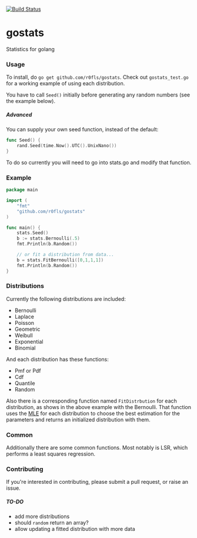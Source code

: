 [![Build Status](https://travis-ci.org/r0fls/gostats.png)](https://travis-ci.org/r0fls/gostats)
# gostats
Statistics for golang

### Usage

To install, do `go get github.com/r0fls/gostats`. Check out `gostats_test.go` for a working example of using each distribution.

You have to call `Seed()` initially before generating any random numbers (see
the example below).

##### Advanced

You can supply your own seed function, instead of the default:
```go
func Seed() {
    rand.Seed(time.Now().UTC().UnixNano())
}
```
To do so currently you will need to go into stats.go and modify that function.

### Example
```go
package main

import (
    "fmt"
    "github.com/r0fls/gostats"
)

func main() {
    stats.Seed()
    b := stats.Bernoulli(.5)
    fmt.Println(b.Random())

    // or fit a distribution from data...
    b = stats.FitBernoulli([0,1,1,1])
    fmt.Println(b.Random())
}
```
### Distributions
Currently the following distributions are included:
- Bernoulli
- Laplace
- Poisson
- Geometric
- Weibull
- Exponential
- Binomial

And each distribution has these functions:
- Pmf or Pdf
- Cdf
- Quantile
- Random

Also there is a corresponding function named `FitDistrbution` for each distribution, as shows in the above example with the Bernoulli. That function uses the [MLE](https://en.wikipedia.org/wiki/Maximum_likelihood) for each distribution to choose the best estimation for the parameters and returns an initialized distribution with them.

### Common
Additionally there are some common functions. Most notably is LSR, which performs a least squares regression.

### Contributing
If you're interested in contributing, please submit a pull request, or raise an issue.

##### TO-DO
- add more distributions
- should `random` return an array?
- allow updating a fitted distribution with more data
